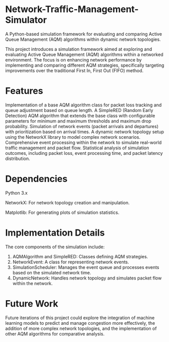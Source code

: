 # Network-Traffic-Management-Simulator
A Python-based simulation framework for evaluating and comparing Active Queue Management (AQM) algorithms within dynamic network topologies.

This project introduces a simulation framework aimed at exploring and evaluating Active Queue Management (AQM) algorithms within a networked environment. The focus is on enhancing network performance by implementing and comparing different AQM strategies, specifically targeting improvements over the traditional First In, First Out (FIFO) method.

# Features
Implementation of a base AQM algorithm class for packet loss tracking and queue adjustment based on queue length.
A SimpleRED (Random Early Detection) AQM algorithm that extends the base class with configurable parameters for minimum and maximum thresholds and maximum drop probability.
Simulation of network events (packet arrivals and departures) with prioritization based on arrival times.
A dynamic network topology setup using the NetworkX library to model complex network scenarios.
Comprehensive event processing within the network to simulate real-world traffic management and packet flow.
Statistical analysis of simulation outcomes, including packet loss, event processing time, and packet latency distribution.

# Dependencies
Python 3.x

NetworkX: For network topology creation and manipulation.

Matplotlib: For generating plots of simulation statistics.

# Implementation Details
The core components of the simulation include:

1. AQMAlgorithm and SimpleRED: Classes defining AQM strategies.
2. NetworkEvent: A class for representing network events.
3. SimulationScheduler: Manages the event queue and processes events based on the simulated network time.
4.  DynamicNetwork: Handles network topology and simulates packet flow within the network.

# Future Work
Future iterations of this project could explore the integration of machine learning models to predict and manage congestion more effectively, the addition of more complex network topologies, and the implementation of other AQM algorithms for comparative analysis.
